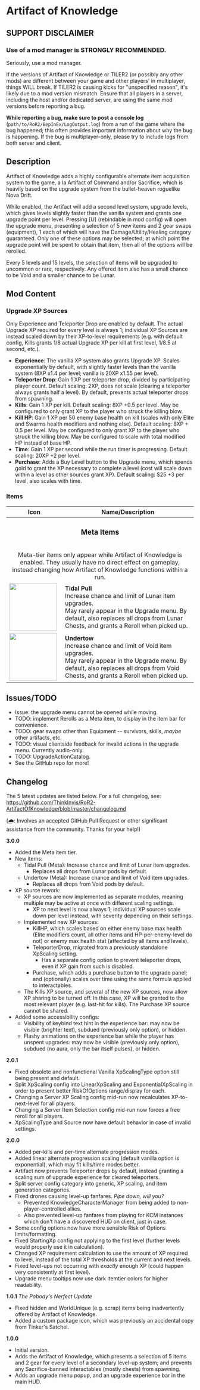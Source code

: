 # Artifact of Knowledge

## SUPPORT DISCLAIMER

### Use of a mod manager is STRONGLY RECOMMENDED.

Seriously, use a mod manager.

If the versions of Artifact of Knowledge or TILER2 (or possibly any other mods) are different between your game and other players' in multiplayer, things WILL break. If TILER2 is causing kicks for "unspecified reason", it's likely due to a mod version mismatch. Ensure that all players in a server, including the host and/or dedicated server, are using the same mod versions before reporting a bug.

**While reporting a bug, make sure to post a console log** (`path/to/RoR2/BepInEx/LogOutput.log`) from a run of the game where the bug happened; this often provides important information about why the bug is happening. If the bug is multiplayer-only, please try to include logs from both server and client.

## Description

Artifact of Knowledge adds a highly configurable alternate item acquisition system to the game, a la Artifact of Command and/or Sacrifice, which is heavily based on the upgrade system from the bullet-heaven roguelike Nova Drift.

While enabled, the Artifact will add a second level system, upgrade levels, which gives levels slightly faster than the vanilla system and grants one upgrade point per level. Pressing [U] (rebindable in mod config) will open the upgrade menu, presenting a selection of 5 new items and 2 gear swaps (equipment), 1 each of which will have the Damage/Utility/Healing category guaranteed. Only one of these options may be selected; at which point the upgrade point will be spent to obtain that item, then all of the options will be rerolled.

Every 5 levels and 15 levels, the selection of items will be upgraded to uncommon or rare, respectively. Any offered item also has a small chance to be Void and a smaller chance to be Lunar.

## Mod Content

### Upgrade XP Sources

Only Experience and Teleporter Drop are enabled by default. The actual Upgrade XP required for every level is always 1; individual XP Sources are instead scaled down by their XP-to-level requirements (e.g. with default config, Kills grants 1/8 actual Upgrade XP per kill at first level, 1/8.5 at second, etc.).

- **Experience**: The vanilla XP system also grants Upgrade XP. Scales exponentially by default, with slightly faster levels than the vanilla system (8XP x1.4 per level; vanilla is 20XP x1.55 per level).
- **Teleporter Drop**: Gain 1 XP per teleporter drop, divided by participating player count. Default scaling: 2XP, does not scale (clearing a teleporter always grants half a level). By default, prevents actual teleporter drops from spawning.
- **Kills**: Gain 1 XP per kill. Default scaling: 8XP +0.5 per level. May be configured to only grant XP to the player who struck the killing blow.
- **Kill HP**: Gain 1 XP per 50 enemy base health on kill (scales with only Elite and Swarms health modifiers and nothing else). Default scaling: 8XP + 0.5 per level. May be configured to only grant XP to the player who struck the killing blow. May be configured to scale with total modified HP instead of base HP.
- **Time**: Gain 1 XP per second while the run timer is progressing. Default scaling: 20XP +2 per level.
- **Purchase**: Adds a Buy Level button to the Upgrade menu, which spends gold to grant the XP necessary to complete a level (cost will scale down within a level as other sources grant XP). Default scaling: $25 +3 per level, also scales with time.

### Items

<table>
	<thead>
		<tr>
			<th>Icon</th>
			<th>Name/Description</th>
		</tr>
	</thead>
	<tbody>
		<tr>
			<td colspan="2" align="center"><h3>Meta Items</h3><br>Meta-tier items only appear while Artifact of Knowledge is enabled. They usually have no direct effect on gameplay, instead changing how Artifact of Knowledge functions within a run.</td>
		</tr>
		<tr>
			<td><img src="https://github.com/ThinkInvis/RoR2-ArtifactOfKnowledge/blob/master/Assets/ArtifactOfKnowledge/Textures/ItemIcons/TidalPull.png?raw=true" width=128></td>
			<td>
				<b>Tidal Pull</b><br>
				Increase chance and limit of Lunar item upgrades.<br>
				May rarely appear in the Upgrade menu. By default, also replaces all drops from Lunar Chests, and grants a Reroll when picked up.
			</td>
		</tr>
		<tr>
			<td><img src="https://github.com/ThinkInvis/RoR2-ArtifactOfKnowledge/blob/master/Assets/ArtifactOfKnowledge/Textures/ItemIcons/Undertow.png?raw=true" width=128></td>
			<td>
				<b>Undertow</b><br>
				Increase chance and limit of Void item upgrades.<br>
				May rarely appear in the Upgrade menu. By default, also replaces all drops from Void Chests, and grants a Reroll when picked up.
			</td>
		</tr>
	</tbody>
</table>

## Issues/TODO

- Issue: the upgrade menu cannot be opened while moving.
- TODO: implement Rerolls as a Meta item, to display in the item bar for convenience.
- TODO: gear swaps other than Equipment -- survivors, skills, *maybe* other artifacts, etc.
- TODO: visual clientside feedback for invalid actions in the upgrade menu. Currently audio-only.
- TODO: UpgradeActionCatalog.
- See the GitHub repo for more!

## Changelog

The 5 latest updates are listed below. For a full changelog, see: https://github.com/ThinkInvis/RoR2-ArtifactOfKnowledge/blob/master/changelog.md

(🌧︎: Involves an accepted GitHub Pull Request or other significant assistance from the community. Thanks for your help!)

**3.0.0**

- Added the Meta item tier.
- New items:
	- Tidal Pull (Meta): Increase chance and limit of Lunar item upgrades.
		- Replaces all drops from Lunar pods by default.
	- Undertow (Meta): Increase chance and limit of Void item upgrades.
		- Replaces all drops from Void pods by default.
- XP source rework:
	- XP sources are now implemented as separate modules, meaning multiple may be active at once with different scaling settings.
		- XP to next level is now always 1; individual XP sources scale down per level instead, with severity depending on their settings.
	- Implemented new XP sources:
		- KillHP, which scales based on either enemy base max health (Elite modifiers count, all other items and HP-per-enemy-level do not) or enemy max health stat (affected by all items and levels).
		- TeleporterDrop, migrated from a previously standalone XpScaling setting.
			- Has a separate config option to prevent teleporter drops, even if XP gain from such is disabled.
		- Purchase, which adds a purchase button to the upgrade panel; and (optionally) scales over time using the same formula applied to interactables.
	- The Kills XP source, and several of the new XP sources, now allow XP sharing to be turned off. In this case, XP will be granted to the most relevant player (e.g. last-hit for kills). The Purchase XP source cannot be shared.
- Added some accessibility configs:
	- Visibility of keybind text hint in the experience bar: may now be visible (brighter text), subdued (previously only option), or hidden.
	- Flashy animations on the experience bar while the player has unspent upgrades: may now be visible (previously only option), subdued (no aura, only the bar itself pulses), or hidden.

**2.0.1**

- Fixed obsolete and nonfunctional Vanilla XpScalingType option still being present and default.
- Split XpScaling config into LinearXpScaling and ExponentialXpScaling in order to present better RiskOfOptions range/display for each.
- Changing a Server XP Scaling config mid-run now recalculates XP-to-next-level for all players.
- Changing a Server Item Selection config mid-run now forces a free reroll for all players.
- XpScalingType and Source now have default behavior in case of invalid settings.

**2.0.0**

- Added per-kills and per-time alternate progression modes.
- Added linear alternate progression scaling (default vanilla option is exponential), which may fit kills/time modes better.
- Artifact now prevents Teleporter drops by default, instead granting a scaling sum of upgrade experience for cleared teleporters.
- Split server config category into generic, XP scaling, and item generation categories.
- Fixed drones causing level-up fanfares. *Pipe down, will you?*
	- Prevented KnowledgeCharacterManager from being added to non-player-controlled allies.
	- Also prevented level-up fanfares from playing for KCM instances which don't have a discovered HUD on client, just in case.
- Some config options now have more sensible Risk of Options limits/formatting.
- Fixed StartingXp config not applying to the first level (further levels would properly use it in calculation).
- Changed XP requirement calculation to use the amount of XP required to level, instead of the total XP thresholds at the current and next levels.
- Fixed level-ups not occurring with *exactly* enough XP (could happen very consistently at first level).
- Upgrade menu tooltips now use dark itemtier colors for higher readability.

**1.0.1** *The Pobody's Nerfect Update*

- Fixed hidden and WorldUnique (e.g. scrap) items being inadvertently offered by Artifact of Knowledge.
- Added a custom package icon, which was previously an accidental copy from Tinker's Satchel.

**1.0.0**

- Initial version.
- Adds the Artifact of Knowledge, which presents a selection of 5 items and 2 gear for every level of a secondary level-up system; and prevents any Sacrifice-banned interactables (mostly chests) from spawning.
- Adds an upgrade menu popup, and an upgrade experience bar in the main HUD.